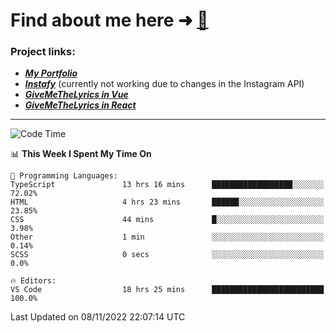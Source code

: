 # Find about me here ➜ [🧑](https://pauabella.dev)

### Project links:
- ***[My Portfolio](https://pauabella.dev)***
- ***[Instafy](https://instafy.me)*** (currently not working due to changes in the Instagram API)
- ***[GiveMeTheLyrics in Vue](https://lyrics.pauabella.dev)***
- ***[GiveMeTheLyrics in React](https://pauabella.dev/GiveMeTheLyrics)***

---
<!--START_SECTION:waka-->
![Code Time](http://img.shields.io/badge/Code%20Time-1%2C624%20hrs%203%20mins-blue)

📊 **This Week I Spent My Time On** 

```text
💬 Programming Languages: 
TypeScript               13 hrs 16 mins      ██████████████████░░░░░░░   72.02% 
HTML                     4 hrs 23 mins       ██████░░░░░░░░░░░░░░░░░░░   23.85% 
CSS                      44 mins             █░░░░░░░░░░░░░░░░░░░░░░░░   3.98% 
Other                    1 min               ░░░░░░░░░░░░░░░░░░░░░░░░░   0.14% 
SCSS                     0 secs              ░░░░░░░░░░░░░░░░░░░░░░░░░   0.0%

🔥 Editors: 
VS Code                  18 hrs 25 mins      █████████████████████████   100.0%

```


 Last Updated on 08/11/2022 22:07:14 UTC
<!--END_SECTION:waka-->
